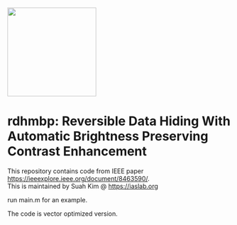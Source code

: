 #  <a href=https://iaslab.org><img src="https://iaslab.org/img/KUlogo.png" width="200px"></img></a> 
# rdhmbp: Reversible Data Hiding With Automatic Brightness Preserving Contrast Enhancement

This repository contains code from IEEE paper https://ieeexplore.ieee.org/document/8463590/. 
<br>This is maintained by Suah Kim @ https://iaslab.org 

run main.m for an example.

The code is vector optimized version.
